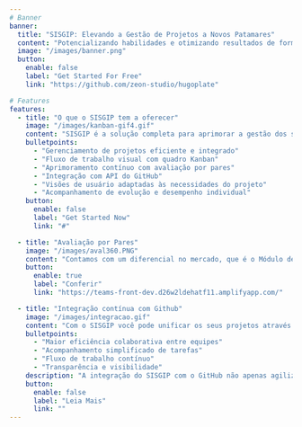 ```yaml
---
# Banner
banner:
  title: "SISGIP: Elevando a Gestão de Projetos a Novos Patamares"
  content: "Potencializando habilidades e otimizando resultados de forma excepcional."
  image: "/images/banner.png"
  button:
    enable: false
    label: "Get Started For Free"
    link: "https://github.com/zeon-studio/hugoplate"

# Features
features:
  - title: "O que o SISGIP tem a oferecer"
    image: "/images/kanban-gif4.gif"
    content: "SISGIP é a solução completa para aprimorar a gestão dos seus projetos. O que o SISGIP oferece:"
    bulletpoints:
      - "Gerenciamento de projetos eficiente e integrado"
      - "Fluxo de trabalho visual com quadro Kanban"
      - "Aprimoramento contínuo com avaliação por pares"
      - "Integração com API do GitHub"
      - "Visões de usuário adaptadas às necessidades do projeto"
      - "Acompanhamento de evolução e desempenho individual"
    button:
      enable: false
      label: "Get Started Now"
      link: "#"

  - title: "Avaliação por Pares"
    image: "/images/aval360.PNG"
    content: "Contamos com um diferencial no mercado, que é o Módulo de Avaliações, onde o desenvolvedor pode avaliar os membros da sua equipe, ser avaliado, acompanhar sua evolução e desempenho."
    button:
      enable: true
      label: "Conferir"
      link: "https://teams-front-dev.d26w2ldehatf11.amplifyapp.com/"

  - title: "Integração contínua com Github"
    image: "/images/integracao.gif"
    content: "Com o SISGIP você pode unificar os seus projetos através da integração SISGIP-GitHub"
    bulletpoints:
      - "Maior eficiência colaborativa entre equipes"
      - "Acompanhamento simplificado de tarefas"
      - "Fluxo de trabalho contínuo"
      - "Transparência e visibilidade"
    description: "A integração do SISGIP com o GitHub não apenas agiliza o gerenciamento de projetos, como cria uma experiência mais fluida e produtiva. Ganhe tempo, mantenha o foco e alcance resultados superiores com essa poderosa combinação de ferramentas."
    button:
      enable: false
      label: "Leia Mais"
      link: ""
---
```

